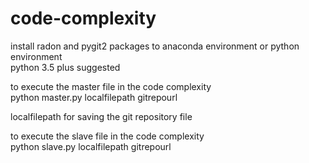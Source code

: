 # code-complexity
install radon and pygit2 packages to anaconda environment or python environment<br />
python 3.5 plus suggested<br />


to execute the master file in the code complexity<br /> 
python master.py localfilepath gitrepourl<br />

localfilepath for saving the git repository file<br /> 

to execute the slave file in the code complexity<br /> 
python slave.py localfilepath gitrepourl<br />
